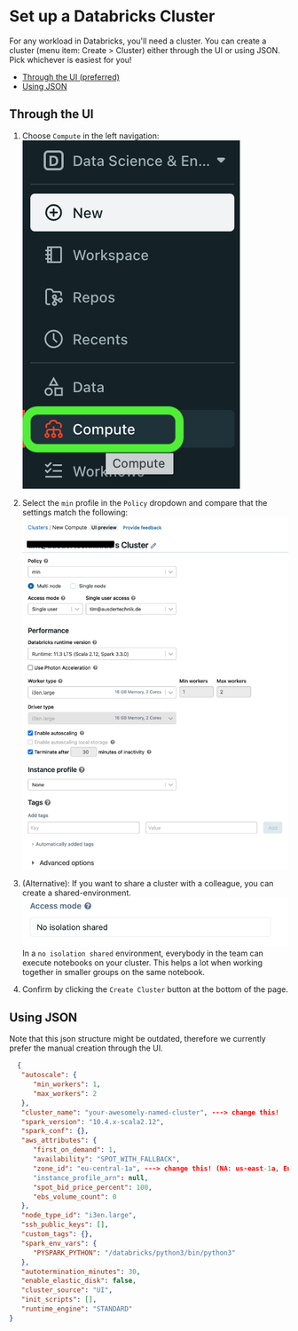 # Set up a Databricks Cluster

For any workload in Databricks, you'll need a cluster. You can create a cluster (menu item: Create > Cluster) either through the UI or using JSON. Pick whichever is easiest for you!
* [Through the UI (preferred)](#through-the-ui)
* [Using JSON](#using-json)

## Through the UI

1. Choose `Compute` in the left navigation:
![databricks-create-cluster-menu-selection](./assets/databricks-create-cluster-menu-selection.png)

2. Select the `min` profile in the `Policy` dropdown and compare that the settings match the following:
![databricks-create-cluster.png](./assets/databricks-create-cluster.png)

3. (Alternative): If you want to share a cluster with a colleague, you can create a shared-environment.
![databricks-select-cluster-shared.png](./assets/databricks-select-cluster-shared.png)
In a `no isolation shared` environment, everybody in the team can execute notebooks on your cluster. This helps a lot when working together in smaller groups on the same notebook.  

4. Confirm by clicking the `Create Cluster` button at the bottom of the page.

## Using JSON
Note that this json structure might be outdated, therefore we currently prefer the manual creation through the UI.

   ```json
     {
      "autoscale": {
         "min_workers": 1,
         "max_workers": 2
      },
      "cluster_name": "your-awesomely-named-cluster", ---> change this!
      "spark_version": "10.4.x-scala2.12",
      "spark_conf": {},
      "aws_attributes": {
         "first_on_demand": 1,
         "availability": "SPOT_WITH_FALLBACK",
         "zone_id": "eu-central-1a", ---> change this! (NA: us-east-1a, Europe: eu-central-1a, India: ap-south-1c)
         "instance_profile_arn": null,
         "spot_bid_price_percent": 100,
         "ebs_volume_count": 0
      },
      "node_type_id": "i3en.large",
      "ssh_public_keys": [],
      "custom_tags": {},
      "spark_env_vars": {
         "PYSPARK_PYTHON": "/databricks/python3/bin/python3"
      },
      "autotermination_minutes": 30,
      "enable_elastic_disk": false,
      "cluster_source": "UI",
      "init_scripts": [],
      "runtime_engine": "STANDARD"
   } 
   ```
